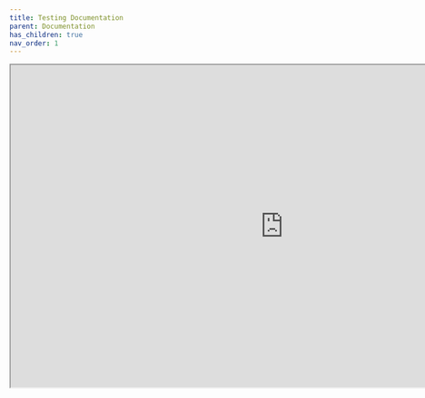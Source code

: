 ```yaml
---
title: Testing Documentation
parent: Documentation
has_children: true
nav_order: 1
---
```

<iframe src="https://docs.google.com/document/d/e/2PACX-1vQSgSPSzyF2AzvfeViq02QsWmDD-lHXyk__MqGcS0bKBzbfhkdtdcURhwUA2lj7GNt51SqZC8rRmSR1/pub?embedded=true" width="960" height="569"></iframe>


